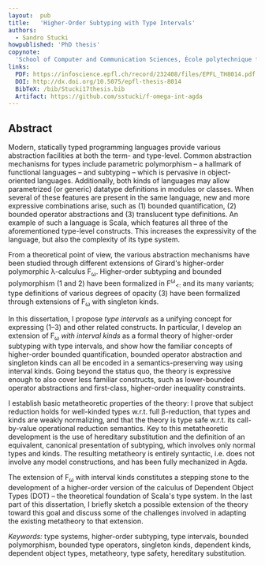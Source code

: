 ```yaml
---
layout:  pub
title:   'Higher-Order Subtyping with Type Intervals'
authors:
  - Sandro Stucki
howpublished: 'PhD thesis'
copynote:
  'School of Computer and Communication Sciences, École polytechnique fédérale de Lausanne (EPFL), thesis no. 8014, 2017'
links:
  PDF: https://infoscience.epfl.ch/record/232408/files/EPFL_TH8014.pdf
  DOI: http://dx.doi.org/10.5075/epfl-thesis-8014
  BibTeX: /bib/Stucki17thesis.bib
  Artifact: https://github.com/sstucki/f-omega-int-agda
---
```


## Abstract

Modern, statically typed programming languages provide various
abstraction facilities at both the term- and type-level.  Common
abstraction mechanisms for types include parametric polymorphism – a
hallmark of functional languages – and subtyping – which is pervasive
in object-oriented languages.  Additionally, both kinds of languages
may allow parametrized (or generic) datatype definitions in modules or
classes.  When several of these features are present in the same
language, new and more expressive combinations arise, such as (1)
bounded quantification, (2) bounded operator abstractions and (3)
translucent type definitions.  An example of such a language is Scala,
which features all three of the aforementioned type-level constructs.
This increases the expressivity of the language, but also the
complexity of its type system.

From a theoretical point of view, the various abstraction mechanisms
have been studied through different extensions of Girard's
higher-order polymorphic λ-calculus F<sub>ω</sub>.  Higher-order
subtyping and bounded polymorphism (1 and 2) have been formalized in
F<sup>ω</sup><sub><:</sub> and its many variants; type definitions of
various degrees of opacity (3) have been formalized through extensions
of F<sub>ω</sub> with singleton kinds.

In this dissertation, I propose *type intervals* as a unifying concept
for expressing (1–3) and other related constructs.  In particular, I
develop an extension of F<sub>ω</sub> *with interval kinds* as a
formal theory of higher-order subtyping with type intervals, and show
how the familiar concepts of higher-order bounded quantification,
bounded operator abstraction and singleton kinds can all be encoded in
a semantics-preserving way using interval kinds.  Going beyond the
status quo, the theory is expressive enough to also cover less
familiar constructs, such as lower-bounded operator abstractions and
first-class, higher-order inequality constraints.

I establish basic metatheoretic properties of the theory: I prove that
subject reduction holds for well-kinded types w.r.t. full β-reduction,
that types and kinds are weakly normalizing, and that the theory is
type safe w.r.t. its call-by-value operational reduction semantics.
Key to this metatheoretic development is the use of hereditary
substitution and the definition of an equivalent, canonical
presentation of subtyping, which involves only normal types and kinds.
The resulting metatheory is entirely syntactic, i.e.  does not involve
any model constructions, and has been fully mechanized in Agda.

The extension of F<sub>ω</sub> with interval kinds constitutes a
stepping stone to the development of a higher-order version of the
calculus of Dependent Object Types (DOT) – the theoretical foundation
of Scala's type system.  In the last part of this dissertation, I
briefly sketch a possible extension of the theory toward this goal and
discuss some of the challenges involved in adapting the existing
metatheory to that extension.

*Keywords:* type systems, higher-order subtyping, type
intervals, bounded polymorphism, bounded type operators, singleton
kinds, dependent kinds, dependent object types, metatheory, type
safety, hereditary substitution.
